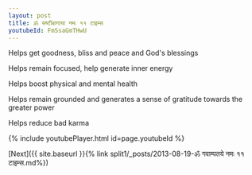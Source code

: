 ```yaml
---
layout: post
title: ॐ सष्टीबागाया नमः ११ टाइम्स
youtubeId: FmSsaGmTHwU
---
```

 
 
Helps get goodness, bliss and peace and God's blessings
 
Helps remain focused, help generate inner energy 
 
Helps boost physical and mental health 
 
Helps remain grounded and generates a sense of gratitude towards the greater power 
 
Helps reduce bad karma
 
 
 
 


{% include youtubePlayer.html id=page.youtubeId %}
 
[Next]({{ site.baseurl }}{% link  split1/_posts/2013-08-19-ॐ गवाम्पतये नमः ११ टाइम्स.md%})
 
